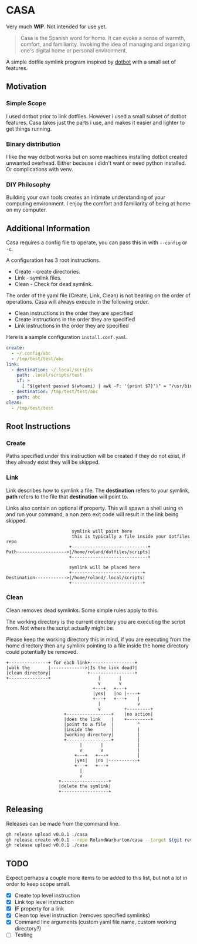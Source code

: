 # CASA

Very much **WIP**. Not intended for use yet.

> Casa is the Spanish word for home.
> It can evoke a sense of warmth, comfort, and familiarity.
> Invoking the idea of managing and organizing one's digital home or personal environment.

A simple dotfile symlink program inspired by [dotbot](https://github.com/anishathalye/dotbot) with a small set of features.

## Motivation

### Simple Scope

I used dotbot prior to link dotfiles. However i used a small subset of dotbot features.
Casa takes just the parts i use, and makes it easier and lighter to get things running.

### Binary distribution

I like the way dotbot works but on some machines installing dotbot created unwanted overhead.
Either because i didn't want or need python installed. Or complications with venv.

### DIY Philosophy

Building your own tools creates an intimate understanding of your computing environment.
I enjoy the comfort and familiarity of being at home on my computer.

## Additional Information

Casa requires a config file to operate, you can pass this in with `--config` or `-c`.

A configuration has 3 root instructions.

* Create - create directories.
* Link - symlink files.
* Clean - Check for dead symlink.

The order of the yaml file (Create, Link, Clean) is not bearing on the order of operations.
Casa will always execute in the following order.

* Clean instructions in the order they are specified
* Create instructions in the order they are specified
* Link instructions in the order they are specified

Here is a sample configuration `install.conf.yaml`.

```yaml
create:
  - ~/.config/abc
  - /tmp/test/test/abc
link:
  - destination: ~/.local/scripts
    path: .local/scripts/test
    if: >
      [ "$(getent passwd $(whoami) | awk -F: '{print $7}')" = "/usr/bin/zsh" ]
  - destination: /tmp/test/test/abc
    path: abc
clean:
  - /tmp/test/test
```

## Root Instructions

### Create

Paths specified under this instruction will be created if they do not exist, if they already exist
they will be skipped.

### Link

Link describes how to symlink a file. The **destination** refers to your symlink,
**path** refers to the file that **destination** will point to.

Links also contain an optional **if** property. This will spawn a shell using `sh`
and run your command, a non zero exit code will result in the link being skipped.

```none
                         symlink will point here
                         this is typically a file inside your dotfiles repo
                        +-----------------------------+
Path------------------->|/home/roland/dotfiles/scripts|
                        +-----------------------------+

                        symlink will be placed here
                        +---------------------------+
Destination------------>|/home/roland/.local/scripts|
                        +---------------------------+
```

### Clean

Clean removes dead symlinks. Some simple rules apply to this.

The working directory is the current directory you are executing the script from.
Not where the script actually might be.

Please keep the working directory this in mind,
if you are executing from the home directory then any symlink pointing to
a file inside the home directory could potentially be removed.

```none
+---------------+ for each link+-----------------+
|walk the       |------------->|Is the link dead?|
|clean directory|              +-----------------+
+---------------+                  |       |
                                   v       v
                                 +---+   +---+
                                 |yes|   |no |----+
                                 +---+   +---+    |
                                   |              v
                                   v         +---------+
                      +-----------------+    |no action|
                      |does the link    |    +---------+
                      |point to a file  |         ^
                      |inside the       |         |
                      |working directory|         |
                      +-----------------+         |
                            |       |             |
                            v       v             |
                          +---+   +---+           |
                          |yes|   |no |-----------+
                          +---+   +---+
                            |
                            v
                    +------------------+
                    |delete the symlink|
                    +------------------+
```

## Releasing

Releases can be made from the command line.

```bash
gh release upload v0.0.1 ./casa
gh release create v0.0.1 --repo RolandWarburton/casa --target $(git rev-parse HEAD) --title "Release v0.0.1" --notes "Initial release" 
gh release upload v0.0.1 ./casa
```

## TODO

Expect perhaps a couple more items to be added to this list,
but not a lot in order to keep scope small.

- [x] Create top level instruction
- [x] Link top level instruction
- [x] IF property for a link
- [x] Clean top level instruction (removes specified symlinks)
- [x] Command line arguments (custom yaml file name, custom working directory?)
- [ ] Testing
